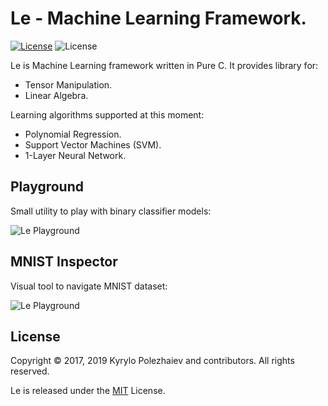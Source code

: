 # Le - Machine Learning Framework.

[![License](https://img.shields.io/badge/license-MIT-blue.svg)](LICENSE)
![License](https://img.shields.io/badge/platform-osx%20%7C%20linux-lightgrey.svg)

Le is Machine Learning framework written in Pure C. It provides library for:
* Tensor Manipulation.
* Linear Algebra.

Learning algorithms supported at this moment:
* Polynomial Regression.
* Support Vector Machines (SVM).
* 1-Layer Neural Network.

## Playground

Small utility to play with binary classifier models:

![Le Playground](http://kirushyk.github.io/projects/le.png)

## MNIST Inspector

Visual tool to navigate MNIST dataset:

![Le Playground](http://kirushyk.github.io/projects/le-mnist.png)

## License

Copyright &copy; 2017, 2019 Kyrylo Polezhaiev and contributors. All rights reserved.

Le is released under the [MIT](LICENSE) License.
